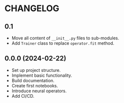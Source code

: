 # CHANGELOG

## 0.1

- Move all content of `__init__.py` files to sub-modules.
- Add `Trainer` class to replace `operator.fit` method.


## 0.0.0 (2024-02-22)

- Set up project structure.
- Implement basic functionality.
- Build documentation.
- Create first notebooks.
- Introduce neural operators.
- Add CI/CD.
